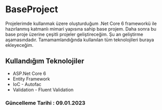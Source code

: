 # BaseProject

Projelerimde kullanmak üzere oluşturduğum  .Net Core 6 frameworkü ile hazırlanmış katmanlı mimari yapısına sahip base projem. Daha sonra bu base proje üzerine çeşitli projeler geliştireceğim. Şu an geliştirme aşamasındadır. Tamamamlandığında kullanılan tüm teknolojileri buraya ekleyeceğim.


## Kullandığım Teknolojiler 

- ASP.Net Core 6
- Entity Framework
- IoC - Autofac
- Validation - Fluent Validation

### Güncelleme Tarihi : 09.01.2023
